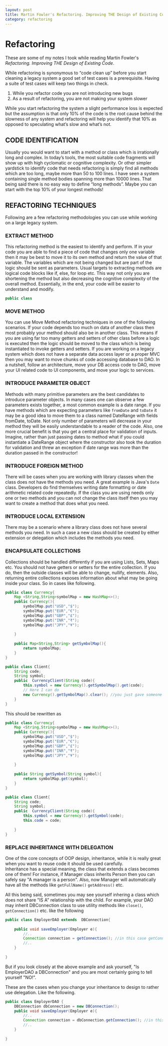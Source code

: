 ```yaml
---
layout: post
title: Martin Fowler's Refactoring. Improving THE Design of Existing Code.
category: refactoring
---
```



# Refactoring

These are some of my notes I took while reading Martin Fowler's _Refactoring. Improving THE Design of Existing Code_.

While refactoring is synonymous to “code clean up” before you start cleaning a legacy system a good set of test cases is a prerequisite. Having a suite of test cases will keep two things in check.

1. While you refactor code you are not introducing new bugs 
2. As a result of refactoring, you are not making your system slower

While you start refactoring the system a slight performance loss is expected but the assumption is that only 10% of the code is the root cause behind the slowness of any system and refactoring will help you identify that 10% as opposed to speculating what’s slow and what’s not.

## CODE IDENTIFICATION
Usually you would want to start with a method or class which is irrationally long and complex. In today’s tools, the most suitable code fragments will show up with high cyclomatic or cognitive complexity. Or other simpler yardstick to identify code that needs refactoring is simply find all methods which are too long, maybe more than 50 to 100 lines.  I have seen a system containing single method bodies spanning more than 10000 lines. That being said there is no easy way to define “long methods”. Maybe you can start with the top 10% of your longest methods!

## REFACTORING TECHNIQUES 
Following are a few refactoring methodologies you can use while working on a large legacy system.



### EXTRACT METHOD
This refactoring method is the easiest to identify and perform. If in your code you are able to find a piece of code that changes only one variable then it may be best to move it to its own method and return the value of that variable. The variables which are not being changed but are part of the logic should be sent as parameters. Usual targets to extracting methods are logical code blocks like if, else, for loop etc. This way not only you are shortening the method but also decreasing the cognitive complexity of the overall method. Essentially, in the end, your code will be easier to understand and modify.
```java
public class 
```

### MOVE METHOD
You can use Move Method refactoring techniques in one of the following scenarios.
If your code depends too much on data of another class then most probably your method should also be in another class. This means if you are using far too many getters and setters of other class before a logic is executed then the logic should be moved to the class which is being instantiated to invoke getters and setters.
If you are working on a legacy system which does not have a separate data access layer or a proper MVC then you may want to move chunks of code accessing database to DAO. In a nutshell, follow an architecture, move your DB access code to DAO, move your UI related code to UI components, and move your logic to services.

### INTRODUCE PARAMETER OBJECT
Methods with many primitive parameters are the best candidates to introduce parameter objects. In many cases one can observe a few parameters exists together, a most common example is a date range. If you have methods which are expecting parameters like `fromDate` and `toDate` it may be a good idea to move them to a class named DateRange with fields fromDate, toDate. Not only number of parameters will decrease in your method they will be easily understandable to a reader of the code. Also, one more crucial benefit is that you get a central place for validation of inputs. Imagine, rather than just passing dates to method what if you could instantiate a DateRange object where the constructor also took the duration for validation and threw an exception if date range was more than the duration passed in the constructor!

### INTRODUCE FOREIGN METHOD
There will be cases when you are working with library classes when the class does not have the methods you need. A great example is Java's `Date` class. 
Developers do find themselves writing date formatting or date arithmetic related code repeatedly. If the class you are using needs only one or two methods and you can not change the class itself then you may want to create a method that does what you need.


### INTRODUCE LOCAL EXTENSION
There may be a scenario where a library class does not have several methods you need. In such a case a new class should be created by either extension or delegation which includes the methods you need. 


### ENCAPSULATE COLLECTIONS
Collections should be handled differently if you are using Lists, Sets, Maps etc. You should not have getters or setters for the entire collection. If you do, then the outside classes will be able to change, nullify, elements. 
Also, returning entire collections exposes information about what may be going inside your class. So in cases like following.
```java
public class Currency{
    Map <String,String>symbolMap = new HashMap<>();
    public Currency(){
        symbolMap.put("USD","$");
        symbolMap.put("EUR","€");
        symbolMap.put("GBP","£");
        symbolMap.put("INR","₹");
        symbolMap.put("JPY","¥");
        
    }
    
    public Map<String,String> getSymbolMap(){
        return symbolMap;
    }
}

public class Client{
    String code;
    String symbol;
    public  CurrencyClient(String code){
        this.symbol = new Currency().getSymbolMap().get(code);
        // Here I can do
        new Currency().getSymbolMap().clear(); //you just gave someone access to your inner workings!
    }
}


```

This should be rewritten as

```java
public class Currency{
    Map <String,String>symbolMap = new HashMap<>();
    public Currency(){
        symbolMap.put("USD","$");
        symbolMap.put("EUR","€");
        symbolMap.put("GBP","£");
        symbolMap.put("INR","₹");
        symbolMap.put("JPY","¥");
        
    }
    
    public String getSymbol(String symbol){
        return symbolMap.get(symbol);
    }
}

public class Client{
    String code;
    String symbol;
    public  CurrencyClient(String code){
        this.symbol = new Currency().getSymbol(code);
        this.code = code;
        
    }
}


```  
 
### REPLACE INHERITANCE WITH DELEGATION
One of the core concepts of OOP design, inheritance, while it is really great when you want to reuse code it should be used carefully.  
Inheritance has a special meaning, the class that extends a class becomes one of them! For instance, if Manager class inherits Person then you can safely say "A manager is a person".
Also, now Manager will automatically have all the methods like `getFullName()` `getAddress()` etc. 

All this being said, sometimes you may see yourself inhering a class which does not share "IS A" relationship with the child. 
For example, your DAO may inherit DBConnection class to use utility methods like `close()`, `getConnection()` etc. like the following

```java
public class EmployerDAO extends  DBConnection{
    
    public void saveEmployer(Employer e){
        //..
        Connection connection = getConnection(); //in this case getConnection is an inherited method.
        //..
    }
    
}
``` 

But if you look closely at the above example and ask yourself, "Is EmployerDAO a DBConnection" and you are most certainly going to tell yourself "NO!".

These are the cases when you change your inheritance to design to rather use delegation. Like the following.

```java
public class EmployerDAO {
    DBConnection dbConnection = new DBConnection();
    public void saveEmployer(Employer e){
        //..
        Connection connection = dbConnection.getConnection(); //in this case responsibility to connect to a db is delegated
        //..
    }
    
}
``` 

  




